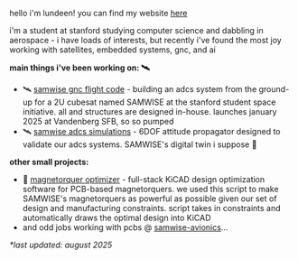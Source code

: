 hello i'm lundeen! you can find my website [here](https://lundeen06.github.io/)

i'm a student at stanford studying computer science and dabbling in aerospace - i have loads of interests, but recently i've found the most joy working with satellites, embedded systems, gnc, and ai

**main things i've been working on: 🛰️**
* 🛰️ [samwise gnc flight code](https://github.com/stanford-ssi/samwise-adcs-flight) - building an adcs system from the ground-up for a 2U cubesat named SAMWISE at the stanford student space initiative. all and structures are designed in-house. launches january 2025 at Vandenberg SFB, so so pumped 
* 🛰️ [samwise adcs simulations](https://github.com/stanford-ssi/samwise-adcs-sims) - 6DOF attitude propagator designed to validate our adcs systems. SAMWISE's digital twin i suppose 🤩

**other small projects:**
* 🧲 [magnetorquer optimizer](https://github.com/lundeen06/magtorq-designer) - full-stack KiCAD design optimization software for PCB-based magnetorquers. we used this script to make SAMWISE's magnetorquers as powerful as possible given our set of design and manufacturing constraints. script takes in constraints and automatically draws the optimal design into KiCAD
* and odd jobs working with pcbs @ [samwise-avionics](https://github.com/stanford-ssi/samwise-avionics)...
<!--* 🧝 [thiel company name generator](https://github.com/lundeen06/thiel-generator) - ai-enabled CLI tool that when given a company idea, finds the name peter thiel would give it. uses recursive webscraping on the LOTR wiki, graph theory, and trie keyword matching to prune options and reduce the # of gpt5 calls while significantly improving the final output. classic 2am project-->
<!--* 🧭 [magcal](https://github.com/lundeen06/magcal) - a CLI-based magnetometer calibration tool. originally developed to calibrate SAMWISE's flight magnetometer-->

*\*last updated: august 2025*
